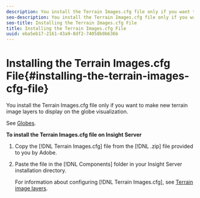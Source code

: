 ```yaml
---
description: You install the Terrain Images.cfg file only if you want to make new terrain image layers to display on the globe visualization.
seo-description: You install the Terrain Images.cfg file only if you want to make new terrain image layers to display on the globe visualization.
seo-title: Installing the Terrain Images.cfg File
title: Installing the Terrain Images.cfg File
uuid: eba5eb17-2161-43a9-8df2-74058b9b636b
---
```


# Installing the Terrain Images.cfg File{#installing-the-terrain-images-cfg-file}

You install the Terrain Images.cfg file only if you want to make new terrain image layers to display on the globe visualization.

See [Globes](https://marketing.adobe.com/resources/help/en_US/insight/client/c_globes.html).

**To install the Terrain Images.cfg file on Insight Server** 

1. Copy the [!DNL Terrain Images.cfg] file from the [!DNL .zip] file provided to you by Adobe.
1. Paste the file in the [!DNL Components] folder in your Insight Server installation directory.

   For information about configuring [!DNL Terrain Images.cfg], see [Terrain image layers](https://marketing.adobe.com/resources/help/en_US/insight/geo/c_trn_img_lyrs.html). 

